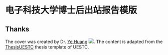 # 电子科技大学博士后出站报告模版

## Thanks

The cover was created by Dr. [Ye Huang](https://yjsjy.uestc.edu.cn/gmis/jcsjgl/dsfc/dsgrjj/21506?yxsh=28) [![](https://img.shields.io/github/followers/edwardyehuang)](https://github.com/edwardyehuang).
The content is adapted from the [ThesisUESTC](https://github.com/x-magus/ThesisUESTC/zipball/master) thesis template of UESTC.
